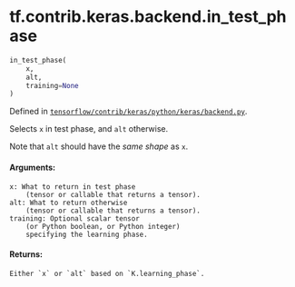 <div itemscope itemtype="http://developers.google.com/ReferenceObject">
<meta itemprop="name" content="tf.contrib.keras.backend.in_test_phase" />
</div>

# tf.contrib.keras.backend.in_test_phase

``` python
in_test_phase(
    x,
    alt,
    training=None
)
```



Defined in [`tensorflow/contrib/keras/python/keras/backend.py`](https://www.tensorflow.org/code/tensorflow/contrib/keras/python/keras/backend.py).

Selects `x` in test phase, and `alt` otherwise.

Note that `alt` should have the *same shape* as `x`.

#### Arguments:

    x: What to return in test phase
        (tensor or callable that returns a tensor).
    alt: What to return otherwise
        (tensor or callable that returns a tensor).
    training: Optional scalar tensor
        (or Python boolean, or Python integer)
        specifying the learning phase.


#### Returns:

    Either `x` or `alt` based on `K.learning_phase`.